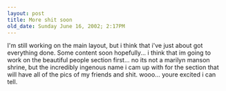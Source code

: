 ```yaml
---
layout: post
title: More shit soon
old_date: Sunday June 16, 2002; 2:17PM
---
```


I'm still working on the main layout, but i think that i've just about got
everything done. Some content soon hopefully... i think that im going to work
on the beautiful people section first... no its not a marilyn manson shrine,
but the incredibly ingenous name i cam up with for the section that will have
all of the pics of my friends and shit. wooo... youre excited i can tell.
